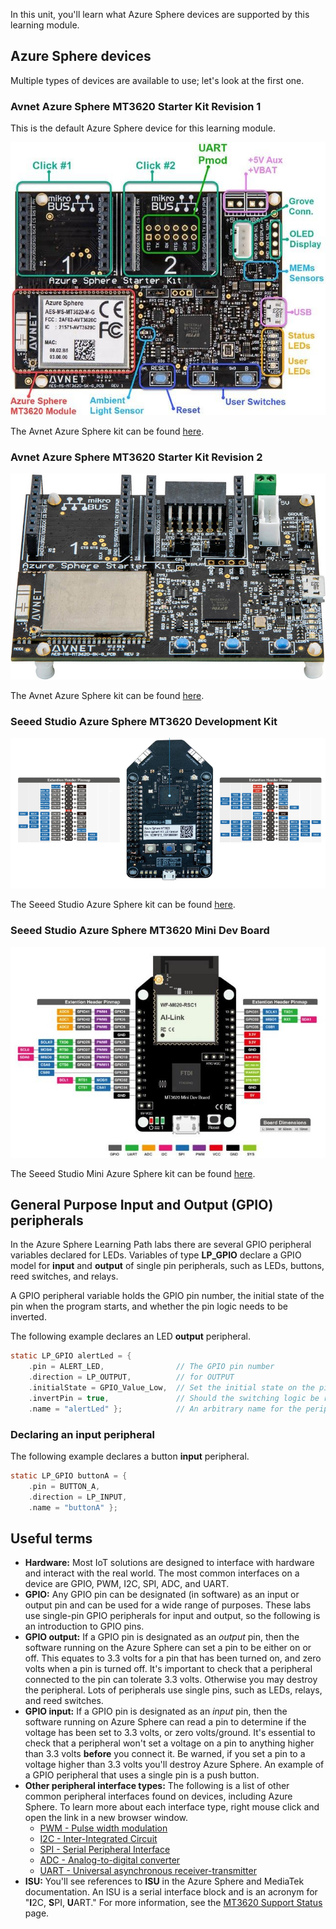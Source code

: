 In this unit, you'll learn what Azure Sphere devices are supported by this learning module.

## Azure Sphere devices

Multiple types of devices are available to use; let's look at the first one.

### Avnet Azure Sphere MT3620 Starter Kit Revision 1

This is the default Azure Sphere device for this learning module.

[![Avnet Azure Sphere kit Revision 1.](../media/avnet-pinout.jpg)](https://www.avnet.com/opasdata/d120001/medias/docus/197/K1279_Azure%20MT3620%20Starter%20Kit_v2.pdf?azure-portal=true)

The Avnet Azure Sphere kit can be found [here](https://www.avnet.com/opasdata/d120001/medias/docus/197/K1279_Azure%20MT3620%20Starter%20Kit_v2.pdf?azure-portal=true).

### Avnet Azure Sphere MT3620 Starter Kit Revision 2

[![Avnet Azure Sphere kit Revision 2.](../media/avnet-azure-sphere-rev-2.jpg)](https://www.avnet.com/opasdata/d120001/medias/docus/203/avt-pb-azurespherev2-v2a.pdf?azure-portal=true)

The Avnet Azure Sphere kit can be found [here](https://www.avnet.com/opasdata/d120001/medias/docus/203/avt-pb-azurespherev2-v2a.pdf?azure-portal=true).

### Seeed Studio Azure Sphere MT3620 Development Kit

[![Seeed Studio Azure Sphere kit.](../media/seeed-studio-rdb-pinmap.png)](http://wiki.seeedstudio.com/Azure_Sphere_MT3620_Development_Kit?azure-portal=true)

The Seeed Studio Azure Sphere kit can be found [here](http://wiki.seeedstudio.com/Azure_Sphere_MT3620_Development_Kit?azure-portal=true).

### Seeed Studio Azure Sphere MT3620 Mini Dev Board

[![Seeed Studio Mini Azure Sphere kit.](../media/seeed-studio-mini-pinmap.jpg)](http://wiki.seeedstudio.com/MT3620_Mini_Dev_Board?azure-portal=true)

The Seeed Studio Mini Azure Sphere kit can be found [here](http://wiki.seeedstudio.com/MT3620_Mini_Dev_Board?azure-portal=true).

<!-- 
## Introduction to the Azure Sphere learning path labs

Several learning path libraries support these labs. These learning path C functions are prefixed with **lp_**, typedefs and enums are prefixed with **LP_**.

Interesting things to note about the learning path libraries:

- They're open source, and contributions are welcome.
- They're built from the [Azure Sphere samples](https://github.com/Azure/azure-sphere-samples?azure-portal=true) and aim to demonstrate best practices.
- They're **not** part of the official Azure Sphere libraries or samples.

For this module, you'll clone the [Azure Sphere Developer Learning Path repository](https://github.com/MicrosoftDocs/Azure-Sphere-Developer-Learning-Path). -->

## General Purpose Input and Output (GPIO) peripherals

In the Azure Sphere Learning Path labs there are several GPIO peripheral variables declared for LEDs. Variables of type **LP_GPIO** declare a GPIO model for **input** and **output** of single pin peripherals, such as LEDs, buttons, reed switches, and relays.

A GPIO peripheral variable holds the GPIO pin number, the initial state of the pin when the program starts, and whether the pin logic needs to be inverted.

The following example declares an LED **output** peripheral.

```c
static LP_GPIO alertLed = {
    .pin = ALERT_LED,                // The GPIO pin number
    .direction = LP_OUTPUT,          // for OUTPUT
    .initialState = GPIO_Value_Low,  // Set the initial state on the pin when opened
    .invertPin = true,               // Should the switching logic be reverse for on/off, high/low
    .name = "alertLed" };            // An arbitrary name for the peripheral
```

### Declaring an input peripheral

The following example declares a button **input** peripheral.

```c
static LP_GPIO buttonA = {
    .pin = BUTTON_A,
    .direction = LP_INPUT,
    .name = "buttonA" };
```

## Useful terms

- **Hardware:** Most IoT solutions are designed to interface with hardware and interact with the real world. The most common interfaces on a device are GPIO, PWM, I2C, SPI, ADC, and UART.
- **GPIO:** Any GPIO pin can be designated (in software) as an input or output pin and can be used for a wide range of purposes. These labs use single-pin GPIO peripherals for input and output, so the following is an introduction to GPIO pins.
- **GPIO output:** If a GPIO pin is designated as an *output* pin, then the software running on the Azure Sphere can set a pin to be either on or off. This equates to 3.3 volts for a pin that has been turned on, and zero volts when a pin is turned off. It's important to check that a peripheral connected to the pin can tolerate 3.3 volts. Otherwise you may destroy the peripheral. Lots of peripherals use single pins, such as LEDs, relays, and reed switches.
- **GPIO input:** If a GPIO pin is designated as an *input* pin, then the software running on Azure Sphere can read a pin to determine if the voltage has been set to 3.3 volts, or zero volts/ground. It's essential to check that a peripheral won't set a voltage on a pin to anything higher than 3.3 volts **before** you connect it. Be warned, if you set a pin to a voltage higher than 3.3 volts you'll destroy Azure Sphere. An example of a GPIO peripheral that uses a single pin is a push button.
- **Other peripheral interface types:** The following is a list of other common peripheral interfaces found on devices, including Azure Sphere. To learn more about each interface type, right mouse click and open the link in a new browser window.
  - [PWM - Pulse width modulation](https://en.wikipedia.org/wiki/Pulse-width_modulation?azure-portal=true)
  - [I2C - Inter-Integrated Circuit](https://en.wikipedia.org/wiki/I²C?azure-portal=true)
  - [SPI - Serial Peripheral Interface](https://en.wikipedia.org/wiki/Serial_Peripheral_Interface?azure-portal=true)
  - [ADC - Analog-to-digital converter](https://en.wikipedia.org/wiki/Analog-to-digital_converter?azure-portal=true)
  - [UART - Universal asynchronous receiver-transmitter](https://en.wikipedia.org/wiki/Universal_asynchronous_receiver-transmitter?azure-portal=true)
- **ISU:** You'll see references to **ISU** in the Azure Sphere and MediaTek documentation. An ISU is a serial interface block and is an acronym for "**I**2C, **S**PI, **U**ART." For more information, see the [MT3620 Support Status](/azure-sphere/hardware/mt3620-product-status?azure-portal=true) page.